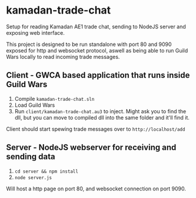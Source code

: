 # kamadan-trade-chat
Setup for reading Kamadan AE1 trade chat, sending to NodeJS server and exposing web interface.

This project is designed to be run standalone with port 80 and 9090 exposed for http and websocket protocol, aswell as being able to run Guild Wars locally to read incoming trade messages.

## Client - GWCA based application that runs inside Guild Wars
1. Compile `kamadan-trade-chat.sln`
1. Load Guild Wars
2. Run `client/kamadan-trade-chat.au3` to inject. Might ask you to find the dll, but you can move to compiled dll into the same folder and it'll find it.

Client should start spewing trade messages over to `http://localhost/add`

## Server - NodeJS webserver for receiving and sending data
1. `cd server && npm install`
2. `node server.js`

Will host a http page on port 80, and websocket connection on port 9090.
